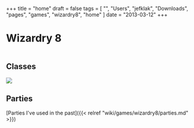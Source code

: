 +++
title = "home"
draft = false
tags = [
    "",
    "Users",
    "jefklak",
    "Downloads",
    "pages",
    "games",
    "wizardry8",
    "home"
]
date = "2013-03-12"
+++
# Wizardry 8 

<HTML>
<div style######"text-align: center;"><img title"Main title screen" src######"../../../games/Wizardry8/screens/1_titel.jpg" alt"Main title screen" />
</HTML>

## Classes 

<img style='' src='/img/indexmenu>.|js navbar nocookie'>

## Parties 

[Parties I've used in the past]({{< relref "wiki/games/wizardry8/parties.md" >}})


